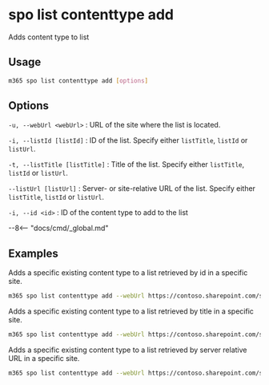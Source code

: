 # spo list contenttype add

Adds content type to list

## Usage

```sh
m365 spo list contenttype add [options]
```

## Options

`-u, --webUrl <webUrl>`
: URL of the site where the list is located.

`-i, --listId [listId]`
: ID of the list. Specify either `listTitle`, `listId` or `listUrl`.

`-t, --listTitle [listTitle]`
: Title of the list. Specify either `listTitle`, `listId` or `listUrl`.

`--listUrl [listUrl]`
: Server- or site-relative URL of the list. Specify either `listTitle`, `listId` or `listUrl`.

`-i, --id <id>`
: ID of the content type to add to the list

--8<-- "docs/cmd/_global.md"

## Examples

Adds a specific existing content type to a list retrieved by id in a specific site.

```sh
m365 spo list contenttype add --webUrl https://contoso.sharepoint.com/sites/project-x --listId 0cd891ef-afce-4e55-b836-fce03286cccf --id 0x0120
```

Adds a specific existing content type to a list retrieved by title in a specific site.

```sh
m365 spo list contenttype add --webUrl https://contoso.sharepoint.com/sites/project-x --listTitle Documents --id 0x0120
```

Adds a specific existing content type to a list retrieved by server relative URL in a specific site.

```sh
m365 spo list contenttype add --webUrl https://contoso.sharepoint.com/sites/project-x --listUrl 'sites/project-x/Documents' --contentTypeId 0x0120
```
